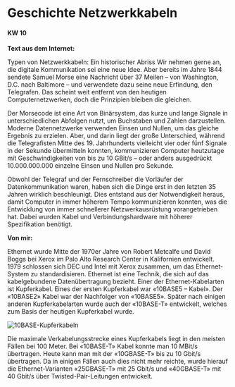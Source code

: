 # Geschichte Netzwerkkabeln

#### KW 10
**Text aus dem Internet:** 

Typen von Netzwerkkabeln: Ein historischer Abriss
Wir nehmen gerne an, die digitale Kommunikation sei eine neue Idee. Aber bereits im Jahre 1844 sendete Samuel Morse eine Nachricht über 37 Meilen – von Washington, D.C. nach Baltimore – und verwendete dazu seine neue Erfindung, den Telegrafen. Das scheint weit entfernt von den heutigen Computernetzwerken, doch die Prinzipien bleiben die gleichen.

Der Morsecode ist eine Art von Binärsystem, das kurze und lange Signale in unterschiedlichen Abfolgen nutzt, um Buchstaben und Zahlen darzustellen. Moderne Datennetzwerke verwenden Einsen und Nullen, um das gleiche Ergebnis zu erzielen. Aber, und darin liegt der große Unterschied, während die Telegrafisten Mitte des 19. Jahrhunderts vielleicht vier oder fünf Signale in der Sekunde übermitteln konnten, kommunizieren Computer heutzutage mit Geschwindigkeiten von bis zu 10 GBit/s – oder anders ausgedrückt 10.000.000.000 einzelne Einsen und Nullen pro Sekunde.

Obwohl der Telegraf und der Fernschreiber die Vorläufer der Datenkommunikation waren, haben sich die Dinge erst in den letzten 35 Jahren wirklich beschleunigt. Dies entstand aus der Notwendigkeit heraus, damit Computer in immer höherem Tempo kommunizieren konnten, was die Entwicklung von immer schnellerer Netzwerkausrüstung vorangetrieben hat. Dabei wurden Kabel und Verbindungshardware mit höherer Spezifikation benötigt. 


**Von mir:**

Ethernet wurde Mitte der 1970er Jahre von Robert Metcalfe und David Boggs bei Xerox im Palo Alto Research Center in Kalifornien entwickelt. 1979 schlossen sich DEC und Intel mit Xerox zusammen, um das Ethernet-System zu standardisieren. 
Ethernet ist eine Technik, die sich auf das kabelgebundene Datenübertragung bezieht. Einer der Ethernet-Kabelarten ist Kupferkabel. Eines der ersten Kupferkabel war «10BASE5 – Kabel». Der «10BASE2» Kabel war der Nachfolger von «10BASE5». Später nach einigen anderen Kupferkabelarten wurde auch der «10BASE-T» entwickelt, welches zum Basis der heutigen Kupferkabel wurde.  

![10BASE-Kupferkabeln](../bilder/1.jpg)

Die maximale Verkabelungsstrecke eines Kupferkabels liegt in den meisten Fällen bei 100 Meter.  Bei «10BASE-T» Kabel konnte man 10 MBit/s übertragen. Heute kann man mit der «10GBASE-T» bis zu 10 Gbit/s übertragen. Da in einigen Fällen auch dies nicht mehr reichte, wurde hierauf die Ethernet-Varianten «25GBASE-T» mit 25 Gbit/s und «40GBASE-T» mit 40 Gbit/s über Twisted-Pair-Leitungen entwickelt.

